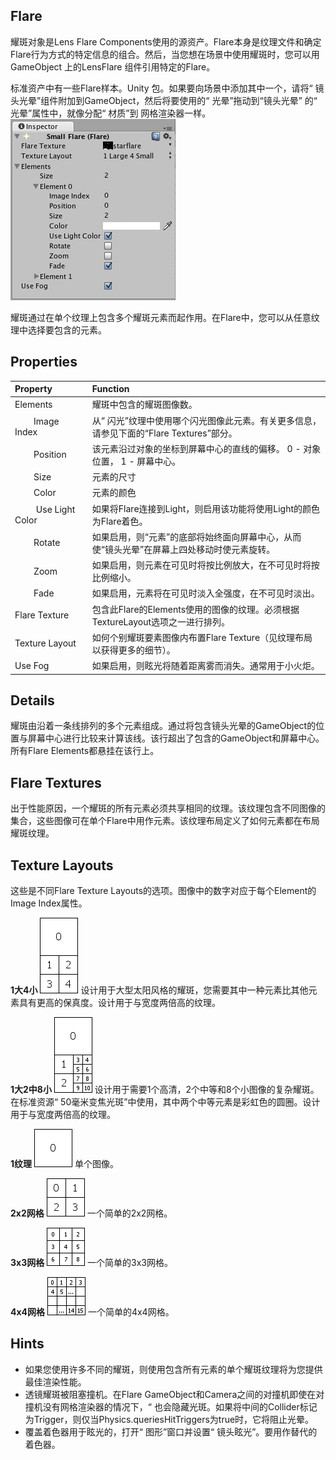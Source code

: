## Flare
耀斑对象是Lens Flare Components使用的源资产。Flare本身是纹理文件和确定Flare行为方式的特定信息的组合。然后，当您想在场景中使用耀斑时，您可以用GameObject
上的LensFlare 组件引用特定的Flare。

标准资产中有一些Flare样本。Unity 包。如果要向场景中添加其中一个，请将“ 镜头光晕”组件附加到GameObject，然后将要使用的“ 光晕”拖动到“镜头光晕” 的“ 光晕”属性中，就像分配“ 材质”到
网格渲染器一样。
![](FlareInspector.png)

耀斑通过在单个纹理上包含多个耀斑元素而起作用。在Flare中，您可以从任意纹理中选择要包含的元素。

## Properties

|Property|Function|
|:-------|:-------|
|Elements|耀斑中包含的耀斑图像数。|
|&nbsp;&nbsp;&nbsp;&nbsp;&nbsp;&nbsp;&nbsp;&nbsp;Image Index|从“ 闪光”纹理中使用哪个闪光图像此元素。有关更多信息，请参见下面的“Flare Textures”部分。|
|&nbsp;&nbsp;&nbsp;&nbsp;&nbsp;&nbsp;&nbsp;&nbsp;Position|该元素沿过对象的坐标到屏幕中心的直线的偏移。 0 - 对象位置， 1 - 屏幕中心。|
|&nbsp;&nbsp;&nbsp;&nbsp;&nbsp;&nbsp;&nbsp;&nbsp;Size|元素的尺寸|
|&nbsp;&nbsp;&nbsp;&nbsp;&nbsp;&nbsp;&nbsp;&nbsp;Color|元素的颜色|
|&nbsp;&nbsp;&nbsp;&nbsp;&nbsp;&nbsp;&nbsp;&nbsp; Use Light Color|如果将Flare连接到Light，则启用该功能将使用Light的颜色为Flare着色。|
|&nbsp;&nbsp;&nbsp;&nbsp;&nbsp;&nbsp;&nbsp;&nbsp;Rotate|如果启用，则“元素”的底部将始终面向屏幕中心，从而使“镜头光晕”在屏幕上四处移动时使元素旋转。|
|&nbsp;&nbsp;&nbsp;&nbsp;&nbsp;&nbsp;&nbsp;&nbsp;Zoom|如果启用，则元素在可见时将按比例放大，在不可见时将按比例缩小。|
|&nbsp;&nbsp;&nbsp;&nbsp;&nbsp;&nbsp;&nbsp;&nbsp;Fade|如果启用，元素将在可见时淡入全强度，在不可见时淡出。|
|Flare Texture|包含此Flare的Elements使用的图像的纹理。必须根据TextureLayout选项之一进行排列。|
|Texture Layout|	如何个别耀斑要素图像内布置Flare Texture（见纹理布局以获得更多的细节）。|
|Use Fog|如果启用，则眩光将随着距离雾而消失。通常用于小火炬。|

## Details
耀斑由沿着一条线排列的多个元素组成。通过将包含镜头光晕的GameObject的位置与屏幕中心进行比较来计算该线。该行超出了包含的GameObject和屏幕中心。所有Flare Elements都悬挂在该行上。

## Flare Textures
出于性能原因，一个耀斑的所有元素必须共享相同的纹理。该纹理包含不同图像的集合，这些图像可在单个Flare中用作元素。该纹理布局定义了如何元素都在布局耀斑纹理。

## Texture Layouts
这些是不同Flare Texture Layouts的选项。图像中的数字对应于每个Element的Image Index属性。

**1大4小**
![](FlaresLayout0.png)
设计用于大型太阳风格的耀斑，您需要其中一种元素比其他元素具有更高的保真度。设计用于与宽度两倍高的纹理。

**1大2中8小**
![](FlaresLayout1.png)
设计用于需要1个高清，2个中等和8个小图像的复杂耀斑。在标准资源“ 50毫米变焦光斑”中使用，其中两个中等元素是彩虹色的圆圈。设计用于与宽度两倍高的纹理。

**1纹理**
![](FlaresLayout2.png)
单个图像。

**2x2网格**
![](FlaresLayout3.png)
一个简单的2x2网格。

**3x3网格**
![](FlaresLayout4.png)
一个简单的3x3网格。

**4x4网格**
![](FlaresLayout5.png)
一个简单的4x4网格。

## Hints
* 如果您使用许多不同的耀斑，则使用包含所有元素的单个耀斑纹理将为您提供最佳渲染性能。
* 透镜耀斑被阻塞撞机。在Flare GameObject和Camera之间的对撞机即使在对撞机没有网格渲染器的情况下，“ 也会隐藏光斑。如果将中间的Collider标记为Trigger，则仅当Physics.queriesHitTriggers为true时，它将阻止光晕。
* 覆盖着色器用于眩光的，打开“ 图形”窗口并设置“ 镜头眩光”。要用作替代的着色器。